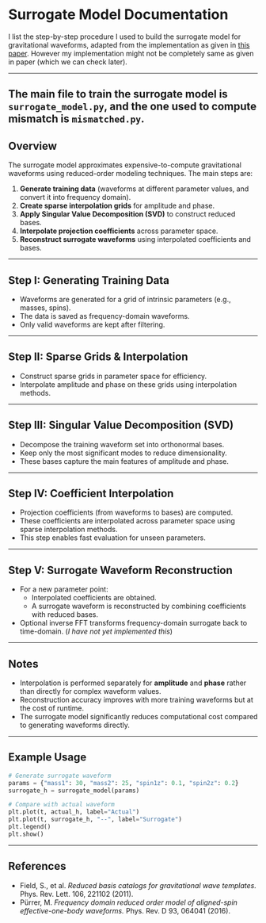 # Surrogate Model Documentation

I list the step-by-step procedure I used to build the
surrogate model for gravitational waveforms, adapted from the
implementation as given in [this paper](https://arxiv.org/abs/1512.02248). 
However my implementation might not be completely same as
given in paper (which we can check later).

------------------------------------------------------------------------
The main file to train the surrogate model is `surrogate_model.py`, and the one used  to compute mismatch is `mismatched.py`.
------------------------------------------------------------------------

## Overview

The surrogate model approximates expensive-to-compute gravitational
waveforms using reduced-order modeling techniques. The main steps are:

1.  **Generate training data** (waveforms at different parameter
    values, and convert it into frequency domain).
2.  **Create sparse interpolation grids** for amplitude and phase.
3.  **Apply Singular Value Decomposition (SVD)** to construct reduced
    bases.
4.  **Interpolate projection coefficients** across parameter space.
5.  **Reconstruct surrogate waveforms** using interpolated coefficients
    and bases.

------------------------------------------------------------------------

## Step I: Generating Training Data

-   Waveforms are generated for a grid of intrinsic parameters (e.g.,
    masses, spins).
-   The data is saved as frequency-domain waveforms.
-   Only valid waveforms are kept after filtering.

------------------------------------------------------------------------

## Step II: Sparse Grids & Interpolation

-   Construct sparse grids in parameter space for efficiency.
-   Interpolate amplitude and phase on these grids using interpolation methods.

------------------------------------------------------------------------

## Step III: Singular Value Decomposition (SVD)

-   Decompose the training waveform set into orthonormal bases.
-   Keep only the most significant modes to reduce dimensionality.
-   These bases capture the main features of amplitude and phase.

------------------------------------------------------------------------

## Step IV: Coefficient Interpolation

-   Projection coefficients (from waveforms to bases) are computed.
-   These coefficients are interpolated across parameter space using
    sparse interpolation methods.
-   This step enables fast evaluation for unseen parameters.

------------------------------------------------------------------------

## Step V: Surrogate Waveform Reconstruction

-   For a new parameter point:
    -   Interpolated coefficients are obtained.
    -   A surrogate waveform is reconstructed by combining coefficients
        with reduced bases.
-   Optional inverse FFT transforms frequency-domain surrogate back to
    time-domain. (*I have not yet implemented this*)

------------------------------------------------------------------------

## Notes

-   Interpolation is performed separately for **amplitude** and
    **phase** rather than directly for complex waveform values.
-   Reconstruction accuracy improves with more training waveforms but at
    the cost of runtime.
-   The surrogate model significantly reduces computational cost
    compared to generating waveforms directly.

------------------------------------------------------------------------

## Example Usage

``` python
# Generate surrogate waveform
params = {"mass1": 30, "mass2": 25, "spin1z": 0.1, "spin2z": 0.2}
surrogate_h = surrogate_model(params)

# Compare with actual waveform
plt.plot(t, actual_h, label="Actual")
plt.plot(t, surrogate_h, "--", label="Surrogate")
plt.legend()
plt.show()
```

------------------------------------------------------------------------

## References

-   Field, S., et al. *Reduced basis catalogs for gravitational wave
    templates.* Phys. Rev. Lett. 106, 221102 (2011).
-   Pürrer, M. *Frequency domain reduced order model of aligned-spin
    effective-one-body waveforms.* Phys. Rev. D 93, 064041 (2016).
